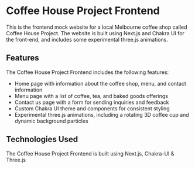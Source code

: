 # Coffee House Project Frontend

This is the frontend mock website for a local Melbourne coffee shop called Coffee House Project. The website is built using Next.js and Chakra UI for the front-end, and includes some experimental three.js animations.

## Features

The Coffee House Project Frontend includes the following features:

- Home page with information about the coffee shop, menu, and contact information
- Menu page with a list of coffee, tea, and baked goods offerings
- Contact us page with a form for sending inquiries and feedback
- Custom Chakra UI theme and components for consistent styling
- Experimental three.js animations, including a rotating 3D coffee cup and dynamic background particles

## Technologies Used

The Coffee House Project Frontend is built using Next.js, Chakra-UI & Three.js

